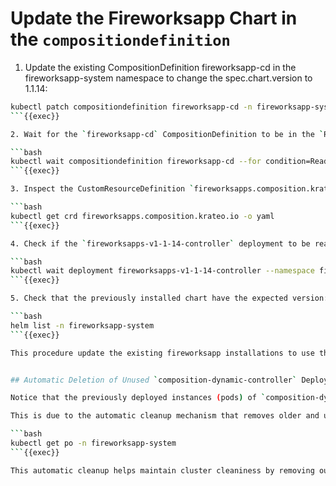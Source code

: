 # Update the Fireworksapp Chart in the `compositiondefinition`

1. Update the existing CompositionDefinition fireworksapp-cd in the fireworksapp-system namespace to change the spec.chart.version to 1.1.14:
```bash
kubectl patch compositiondefinition fireworksapp-cd -n fireworksapp-system --type=merge -p '{"spec":{"chart":{"version":"1.1.14"}}}'
```{{exec}}

2. Wait for the `fireworksapp-cd` CompositionDefinition to be in the `Ready=True` condition in the `fireworksapp-system` namespace:

```bash
kubectl wait compositiondefinition fireworksapp-cd --for condition=Ready=True --namespace fireworksapp-system --timeout=300s
```{{exec}}

3. Inspect the CustomResourceDefinition `fireworksapps.composition.krateo.io` to see the added version:

```bash
kubectl get crd fireworksapps.composition.krateo.io -o yaml
```{{exec}}

4. Check if the `fireworksapps-v1-1-14-controller` deployment to be ready in the `fireworksapp-system` namespace:

```bash
kubectl wait deployment fireworksapps-v1-1-14-controller --namespace fireworksapp-system --for condition=Available=True --timeout=300s
```{{exec}}

5. Check that the previously installed chart have the expected version: 

```bash
helm list -n fireworksapp-system
```{{exec}}

This procedure update the existing fireworksapp installations to use the new version `1.1.14` of the chart, since the `values.schema.json` does not change between the two versions.


## Automatic Deletion of Unused `composition-dynamic-controller` Deployments

Notice that the previously deployed instances (pods) of `composition-dynamic-controller` that were configured to manage resources of version 1.1.13 no longer exist in the cluster.

This is due to the automatic cleanup mechanism that removes older and unused deployments along with their associated RBAC resources from the cluster:

```bash
kubectl get po -n fireworksapp-system
```{{exec}}

This automatic cleanup helps maintain cluster cleaniness by removing outdated controller instances when they are no longer needed.

